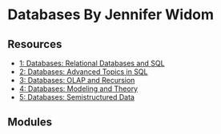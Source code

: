 # Databases By Jennifer Widom

Resources
---

- [1: Databases: Relational Databases and SQL][1]
- [2: Databases: Advanced Topics in SQL][2]
- [3: Databases: OLAP and Recursion][3]
- [4: Databases: Modeling and Theory][4]
- [5: Databases: Semistructured Data][5]

<!-- Links -->
[1]: https://www.edx.org/course/databases-5-sql
[2]: https://www.edx.org/course/advanced-topics-in-sql
[3]: https://www.edx.org/course/olap-and-recursion
[4]: https://www.edx.org/course/modeling-and-theory
[5]: https://www.edx.org/course/semistructured-data

<!-- Links end -->


Modules
---

